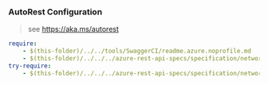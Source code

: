 ### AutoRest Configuration
> see https://aka.ms/autorest

``` yaml
require:
    - $(this-folder)/../../tools/SwaggerCI/readme.azure.noprofile.md
    - $(this-folder)/../../../azure-rest-api-specs/specification/networkanalytics/resource-manager/readme.md
try-require:
    - $(this-folder)/../../../azure-rest-api-specs/specification/networkanalytics/resource-manager/readme.powershell.md
```
